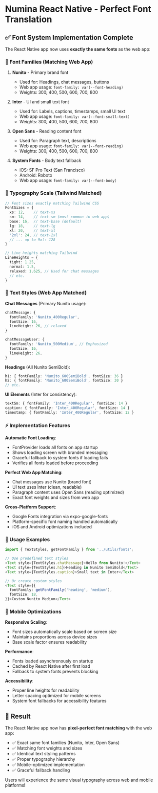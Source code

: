 # Numina React Native - Perfect Font Translation 

## ✅ Font System Implementation Complete

The React Native app now uses **exactly the same fonts** as the web app:

### 🎯 Font Families (Matching Web App)

1. **Nunito** - Primary brand font
   - Used for: Headings, chat messages, buttons
   - Web app usage: `font-family: var(--font-heading)`
   - Weights: 300, 400, 500, 600, 700, 800

2. **Inter** - UI and small text font  
   - Used for: Labels, captions, timestamps, small UI text
   - Web app usage: `font-family: var(--font-small-text)`
   - Weights: 300, 400, 500, 600, 700, 800

3. **Open Sans** - Reading content font
   - Used for: Paragraph text, descriptions
   - Web app usage: `font-family: var(--font-reading)`
   - Weights: 300, 400, 500, 600, 700, 800

4. **System Fonts** - Body text fallback
   - iOS: SF Pro Text (San Francisco)
   - Android: Roboto
   - Web app usage: `font-family: var(--font-body)`

### 📏 Typography Scale (Tailwind Matched)

```typescript
// Font sizes exactly matching Tailwind CSS
FontSizes = {
  xs: 12,    // text-xs
  sm: 14,    // text-sm (most common in web app)
  base: 16,  // text-base (default)
  lg: 18,    // text-lg
  xl: 20,    // text-xl
  '2xl': 24, // text-2xl
  // ... up to 9xl: 128
}

// Line heights matching Tailwind
LineHeights = {
  tight: 1.25,
  normal: 1.5,
  relaxed: 1.625, // Used for chat messages
  // etc.
}
```

### 🎨 Text Styles (Web App Matched)

**Chat Messages** (Primary Nunito usage):
```typescript
chatMessage: {
  fontFamily: 'Nunito_400Regular',
  fontSize: 16,
  lineHeight: 26, // relaxed
}

chatMessageUser: {
  fontFamily: 'Nunito_500Medium', // Emphasized
  fontSize: 16,
  lineHeight: 26,
}
```

**Headings** (All Nunito SemiBold):
```typescript
h1: { fontFamily: 'Nunito_600SemiBold', fontSize: 36 }
h2: { fontFamily: 'Nunito_600SemiBold', fontSize: 30 }
// etc.
```

**UI Elements** (Inter for consistency):
```typescript
textSm: { fontFamily: 'Inter_400Regular', fontSize: 14 }
caption: { fontFamily: 'Inter_400Regular', fontSize: 14 }
timestamp: { fontFamily: 'Inter_400Regular', fontSize: 12 }
```

### ⚡ Implementation Features

**Automatic Font Loading**:
- FontProvider loads all fonts on app startup
- Shows loading screen with branded messaging
- Graceful fallback to system fonts if loading fails
- Verifies all fonts loaded before proceeding

**Perfect Web App Matching**:
- Chat messages use Nunito (brand font)
- UI text uses Inter (clean, readable)
- Paragraph content uses Open Sans (reading optimized)
- Exact font weights and sizes from web app

**Cross-Platform Support**:
- Google Fonts integration via expo-google-fonts
- Platform-specific font naming handled automatically
- iOS and Android optimizations included

### 🔧 Usage Examples

```typescript
import { TextStyles, getFontFamily } from '../utils/fonts';

// Use predefined text styles
<Text style={TextStyles.chatMessage}>Hello from Nunito!</Text>
<Text style={TextStyles.h1}>Heading in Nunito SemiBold</Text>
<Text style={TextStyles.caption}>Small text in Inter</Text>

// Or create custom styles
<Text style={{
  fontFamily: getFontFamily('heading', 'medium'),
  fontSize: 18,
}}>Custom Nunito Medium</Text>
```

### 📱 Mobile Optimizations

**Responsive Scaling**:
- Font sizes automatically scale based on screen size
- Maintains proportions across device sizes
- Base scale factor ensures readability

**Performance**:
- Fonts loaded asynchronously on startup
- Cached by React Native after first load
- Fallback to system fonts prevents blocking

**Accessibility**:
- Proper line heights for readability
- Letter spacing optimized for mobile screens
- System font fallbacks for accessibility features

## 🎯 Result

The React Native app now has **pixel-perfect font matching** with the web app:
- ✅ Exact same font families (Nunito, Inter, Open Sans)
- ✅ Matching font weights and sizes  
- ✅ Identical text styling patterns
- ✅ Proper typography hierarchy
- ✅ Mobile-optimized implementation
- ✅ Graceful fallback handling

Users will experience the same visual typography across web and mobile platforms!